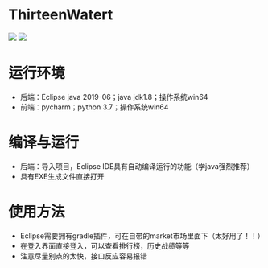 # ThirteenWatert
 ![](https://img.shields.io/badge/language-java-orange.svg)
 ![](https://img.shields.io/badge/codequality-A-green.svg)
# 运行环境
 - 后端：Eclipse java 2019-06；java jdk1.8；操作系统win64
 - 前端：pycharm；python 3.7；操作系统win64
# 编译与运行
 - 后端：导入项目，Eclipse IDE具有自动编译运行的功能（学java强烈推荐）
 - 具有EXE生成文件直接打开
# 使用方法
 - Eclipse需要拥有gradle插件，可在自带的market市场里面下（太好用了！！）
 - 在登入界面直接登入，可以查看排行榜，历史战绩等等
 - 注意尽量别点的太快，接口反应容易报错
